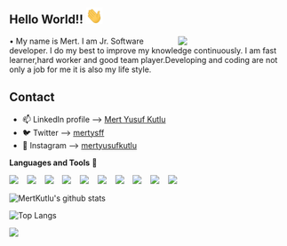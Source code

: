 <h2> Hello World!! <img src="https://raw.githubusercontent.com/ABSphreak/ABSphreak/master/gifs/Hi.gif" width="30px"></h2>

<img align='right' src='https://camo.githubusercontent.com/a0b79366a6a40db964a34c087f8326df74f8c05ab8a82bdec44bca480a62c11c/687474703a2f2f6f63746f6465782e6769746875622e636f6d2f696d616765732f6461667470756e6b746f6361742d6775792e676966' width='200"'>

• My name is Mert. I am Jr. Software developer. I do my best to improve my knowledge continuously. I am fast learner,hard worker and good team player.Developing and coding are not only a job for me it is also my life style.

## Contact
- 📫 LinkedIn profile --> [Mert Yusuf Kutlu](https://www.linkedin.com/in/mert-yusuf-kutlu-8b31ba142/)
- 🐦 Twitter --> [mertysff](https://twitter.com/mertyusufkutlu)
- 🔔 Instagram --> [mertyusufkutlu](https://www.instagram.com/mertyusufkutlu)

**Languages and Tools** 🎨
<!-- 1-C++ 
     2-JavaScript
     3-AspNet MVC 
     4- HTML5
     5- CSS3
     6- C
     7- C#
     8- Pyhton
     9- .Net Core
     10 MySQL -->

<p align="left">
  

  <img src="https://upload.wikimedia.org/wikipedia/commons/1/18/ISO_C%2B%2B_Logo.svg" height="30px"/>
  <span>&nbsp;&nbsp;</span>
  <img src="https://upload.wikimedia.org/wikipedia/commons/9/99/Unofficial_JavaScript_logo_2.svg" height="30px" />
  <span>&nbsp;&nbsp;</span>
  <img src="https://repository-images.githubusercontent.com/234870222/1af3f580-4db0-11ea-9120-0692bb7ed717" height="30px" />
  <span>&nbsp;&nbsp;</span>
  <img src="https://upload.wikimedia.org/wikipedia/commons/6/61/HTML5_logo_and_wordmark.svg" height="30px" />
  <span>&nbsp;&nbsp;</span>
  <img src="https://upload.wikimedia.org/wikipedia/commons/thumb/d/d5/CSS3_logo_and_wordmark.svg/1200px-CSS3_logo_and_wordmark.svg.png" height="30px" />
  <span>&nbsp;&nbsp;</span>
  <img src="https://cdn.iconscout.com/icon/free/png-512/c-programming-569564.png" height="30px" />
  <span>&nbsp;&nbsp;</span>
  <img src="https://upload.wikimedia.org/wikipedia/commons/7/7a/C_Sharp_logo.svg" height="30px" />
  <span>&nbsp;&nbsp;</span>
  <img src="https://upload.wikimedia.org/wikipedia/commons/c/c3/Python-logo-notext.svg" height="30px" />
  <span>&nbsp;&nbsp;</span>
  <img src="https://upload.wikimedia.org/wikipedia/commons/e/ee/.NET_Core_Logo.svg" height="30px" />
  <span>&nbsp;&nbsp;</span>
  <img src="https://i.pinimg.com/originals/09/7b/34/097b349ab1d78c15744c3a89ff457939.png" height="30px" />
 </p>


![MertKutlu's github stats](https://github-readme-stats.vercel.app/api?username=MertKutlu&&show_icons=true&title_color=ffffff&icon_color=bb2acf&text_color=daf7dc&bg_color=151515)

![Top Langs](https://github-readme-stats.vercel.app/api/top-langs/?username=MertKutlu&title_color=ffffff&icon_color=bb2acf&text_color=daf7dc&bg_color=151515&layout=compact&hide=css)

![](https://komarev.com/ghpvc/?username=MertKutlu&color=blue)
